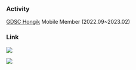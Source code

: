 ### Activity

[GDSC Hongik](https://github.com/GDSC-Hongik) Mobile Member (2022.09~2023.02)

### Link

<a href="https://velog.io/@gabujwb" target="_blank"><img src="https://img.shields.io/badge/Velog-20C997?style=flat&logo=velog&logoColor=ffffff"/></a>

<a href="https://www.instagram.com/pas.zlsu.sion/" target="_blank"><img src="https://img.shields.io/badge/Velog-E4405F?style=flat&logo=Instargram&logoColor=ffffff"/></a>